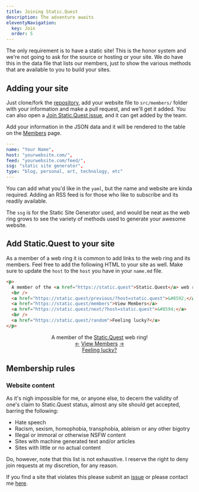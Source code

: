 ```yaml
---
title: Joining Static.Quest
description: The adventure awaits
eleventyNavigation:
  key: Join
  order: 5
---
```


The only requirement is to have a static site! This is the honor system and we're not going to ask for the source or hosting or your site. We do have this in the data file that lists our members, just to show the various methods that are available to you to build your sites.

## Adding your site

Just clone/fork the [repository](https://github.com/cjerrington/StaticQuest), add your website file to `src/members/` folder with your information and make a pull request, and we'll get it added. You can also open a [Join Static.Quest issue](https://github.com/cjerrington/StaticQuest/issues/new/choose), and it can get added by the team.

Add your information in the JSON data and it will be rendered to the table on the [Members](/members) page.

```yaml
---
name: "Your Name",
host: "yourwebsite.com/",
feed: "yourwebsite.com/feed/",
ssg: "static site generator",
type: "blog, personal, art, technology, etc"
---
```

You can add what you'd like in the `yaml`, but the name and website are kinda required. Adding an RSS feed is for those who like to subscribe and its readily available.

The `ssg` is for the Static Site Generator used, and would be neat as the web ring grows to see the variety of methods used to generate your awesome website.

## Add Static.Quest to your site

As a member of a web ring it is common to add links to the web ring and its members. Feel free to add the following HTML to your site as well. Make sure to update the `host` to the `host` you have in your `name.md` file.

```html
<p>
  A member of the <a href="https://static.quest">Static.Quest</a> web ring! 
  <br />
  <a href="https://static.quest/previous/?host=static.quest">&#8592;</a>
  <a href="https://static.quest/members">View Members</a>
  <a href="https://static.quest/next/?host=static.quest">&#8594;</a>
  <br />
  <a href="https://static.quest/random">Feeling lucky?</a>
</p>
```

<div style="text-align: center;">

  A member of the [Static.Quest](https://static.quest) web ring!
  <br />
  [&#8592;](/previous/?host=static.quest)
  [View Members](/members)
  [&#8594;](/next/?host=static.quest)
  <br />
  [Feeling lucky?](https://static.quest/random)

</div>

## Membership rules

### Website content

As it's nigh impossible for me, or anyone else, to decern the validity of one's claim to Static.Quest status, almost any site should get accepted, barring the following:

- Hate speech
- Racism, sexism, homophobia, transphobia, ableism or any other bigotry
- Illegal or immoral or otherwise NSFW content
- Sites with machine generated text and/or articles
- Sites with little or no actual content

Do, however, note that this list is not exhaustive. I reserve the right to deny join requests at my discretion, for any reason.

If you find a site that violates this please submit an [issue](https://github.com/cjerrington/StaticQuest/issues/new/choose) or please contact me [here](/contact).
